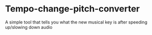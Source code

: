 # Tempo-change-pitch-converter
A simple tool that tells you what the new musical key is after speeding up/slowing down audio
